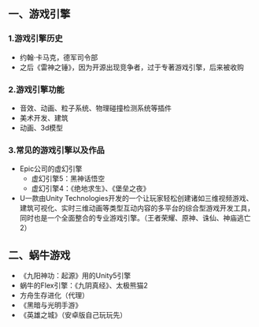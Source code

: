 ## 一、游戏引擎
### 1.游戏引擎历史
- 约翰·卡马克，德军司令部
- 之后《雷神之锤》，因为开源出现竞争者，过于专著游戏引擎，后来被收购
### 2.游戏引擎功能
- 音效、动画、粒子系统、物理碰撞检测系统等插件
- 美术开发、建筑
- 动画、3d模型
### 3.常见的游戏引擎以及作品
- Epic公司的虚幻引擎
  - 虚幻引擎5：黑神话悟空
  - 虚幻引擎4：《绝地求生》、《堡垒之夜》
- U一款由Unity Technologies开发的一个让玩家轻松创建诸如三维视频游戏、建筑可视化、实时三维动画等类型互动内容的多平台的综合型游戏开发工具，同时也是一个全面整合的专业游戏引擎。（王者荣耀、原神、诛仙、神庙逃亡2）

## 二、蜗牛游戏
- 《九阳神功：起源》用的Unity5引擎
- 蜗牛的Flex引擎：《九阴真经》、太极熊猫2
- 方舟生存进化（代理）
- 《黑暗与光明手游》
- 《英雄之城》（安卓版自己玩玩先）

